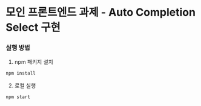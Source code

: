 # 모인 프론트엔드 과제 - Auto Completion Select 구현


### 실행 방법
1. npm 패키지 설치
```bash
npm install
```

2. 로컬 실행
```bash
npm start
```


